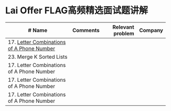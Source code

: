# Lai Offer FLAG高频精选面试题讲解


| # Name   |      Comments  | Relevant problem    |  Company |
|----------|:-------------:|------:|------:|
| 17. [Letter Combinations of A Phone Number](https://www.youtube.com/watch?v=uMmFXWs_ZMY) |   |   |  |
| 23. Merge K Sorted Lists |   |   |  |
| 17. Letter Combinations of A Phone Number |   |   |  |
| 17. Letter Combinations of A Phone Number |   |   |  |
| 17. Letter Combinations of A Phone Number |   |   |  |

    